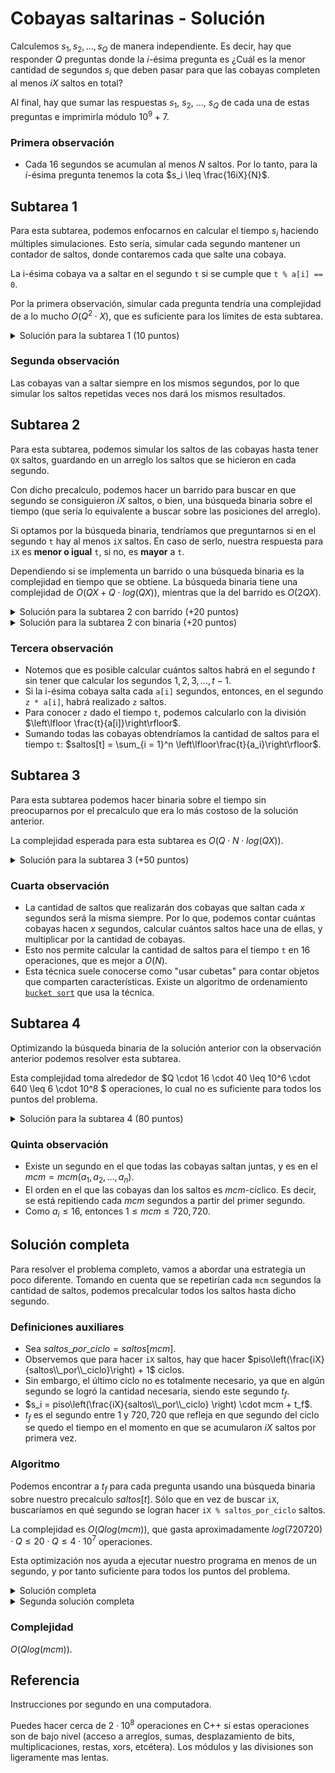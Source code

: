 # Cobayas saltarinas - Solución

Calculemos $s_1, s_2, ..., s_Q$ de manera independiente. Es decir, hay que responder $Q$ preguntas donde la $i$-ésima pregunta es ¿Cuál es la menor cantidad de segundos $s_i$ que deben pasar para que las cobayas completen al menos $iX$ saltos en total?

Al final, hay que sumar las respuestas $s_1$, $s_2$, ..., $s_Q$ de cada una de estas preguntas e imprimirla módulo $10^9 + 7$.

### Primera observación

- Cada $16$ segundos se acumulan al menos $N$ saltos. Por lo tanto, para la $i$-ésima pregunta tenemos la cota $s_i \leq \frac{16iX}{N}$.

## Subtarea 1

Para esta subtarea, podemos enfocarnos en calcular el tiempo $s_i$ haciendo múltiples simulaciones. Esto sería, simular cada segundo mantener un contador de saltos, donde contaremos cada que salte una cobaya.

La i-ésima cobaya va a saltar en el segundo `t` si se cumple que `t % a[i] == 0`.

Por la primera observación, simular cada pregunta tendría una complejidad de a lo mucho $O(Q^2\cdot X)$, que es suficiente para los límites de esta subtarea.

<details><summary>Solución para la subtarea 1 (10 puntos)</summary>

{{subtask1_simulacion_individual.cpp}}

</details>

### Segunda observación

Las cobayas van a saltar siempre en los mismos segundos, por lo que simular los saltos repetidas veces nos dará los mismos resultados.

## Subtarea 2

Para esta subtarea, podemos simular los saltos de las cobayas hasta tener `QX` saltos, guardando en un arreglo los saltos que se hicieron en cada segundo.

Con dicho precalculo, podemos hacer un barrido para buscar en que segundo se consiguieron $iX$ saltos, o bien, una búsqueda binaria sobre el tiempo (que sería lo equivalente a buscar sobre las posiciones del arreglo).

Si optamos por la búsqueda binaria, tendríamos que preguntarnos si en el segundo `t` hay al menos `iX` saltos. En caso de serlo, nuestra respuesta para `iX` es **menor o igual** `t`, si no, es **mayor** a `t`.

Dependiendo si se implementa un barrido o una búsqueda binaria es la complejidad en tiempo que se obtiene. La búsqueda binaria tiene una complejidad de $O(QX + Q \cdot log(QX))$, mientras que la del barrido es $O(2QX)$.

<details><summary>Solución para la subtarea 2 con barrido (+20 puntos)</summary>

{{subtask2_simulacion_conjunto.cpp}}

</details>

<details><summary>Solución para la subtarea 2 con binaria (+20 puntos)</summary>

{{subtask2_simulacion_binaria.cpp}}

</details>

### Tercera observación

- Notemos que es posible calcular cuántos saltos habrá en el segundo $t$ sin tener que calcular los segundos $1, 2, 3, ..., t-1$.
- Si la i-ésima cobaya salta cada `a[i]` segundos, entonces, en el segundo `z * a[i]`, habrá realizado `z` saltos.
- Para conocer `z` dado el tiempo `t`, podemos calcularlo con la división $\left\lfloor \frac{t}{a[i]}\right\rfloor$.
- Sumando todas las cobayas obtendríamos la cantidad de saltos para el tiempo `t`: $saltos[t] = \sum_{i = 1}^n \left\lfloor\frac{t}{a_i}\right\rfloor$.

## Subtarea 3

Para esta subtarea podemos hacer binaria sobre el tiempo sin preocuparnos por el precalculo que era lo más costoso de la solución anterior.

La complejidad esperada para esta subtarea es $O(Q \cdot N \cdot log(QX))$.

<details><summary>Solución para la subtarea 3 (+50 puntos)</summary>

{{subtask3_binaria.cpp}}

</details>

### Cuarta observación

- La cantidad de saltos que realizarán dos cobayas que saltan cada $x$ segundos será la misma siempre. Por lo que, podemos contar cuántas cobayas hacen $x$ segundos, calcular cuántos saltos hace una de ellas, y multiplicar por la cantidad de cobayas.
- Esto nos permite calcular la cantidad de saltos para el tiempo `t` en 16 operaciones, que es mejor a $O(N)$.
- Esta técnica suele conocerse como "usar cubetas" para contar objetos que comparten características. Existe un algoritmo de ordenamiento [`bucket sort`](https://www.programiz.com/dsa/bucket-sort) que usa la técnica.

## Subtarea 4

Optimizando la búsqueda binaria de la solución anterior con la observación anterior podemos resolver esta subtarea.

Esta complejidad toma alrededor de $Q \cdot 16 \cdot 40  \leq 10^6 \cdot 640 \leq 6 \cdot 10^8 $ operaciones, lo cual no es suficiente para todos los puntos del problema.

<details><summary>Solución para la subtarea 4 (80 puntos)</summary>

{{subtask4_binaria_alternativa.cpp}}

</details>

### Quinta observación

- Existe un segundo en el que todas las cobayas saltan juntas, y es en el $mcm = mcm(a_1, a_2, \ldots , a_n)$.
- El orden en el que las cobayas dan los saltos es $mcm$-cíclico. Es decir, se está repitiendo cada $mcm$ segundos a partir del primer segundo.
- Como $a_i \leq 16$, entonces $1 \leq mcm \leq 720,720$.

## Solución completa

Para resolver el problema completo, vamos a abordar una estrategia un poco diferente. Tomando en cuenta que se repetirían cada `mcm` segundos la cantidad de saltos, podemos precalcular todos los saltos hasta dicho segundo.

### Definiciones auxiliares

- Sea $saltos\_por\_ciclo = saltos[mcm]$.
- Observemos que para hacer `iX` saltos, hay que hacer $piso\left(\frac{iX}{saltos\\_por\\_ciclo}\right) + 1$ ciclos.
- Sin embargo, el último ciclo no es totalmente necesario, ya que en algún segundo se logró la cantidad necesaria, siendo este segundo $t_f$.
- $s_i = piso\left(\frac{iX}{saltos\\_por\\_ciclo} \right) \cdot mcm + t_f$.
- $t_f$ es el segundo entre $1$ y $720,720$ que refleja en que segundo del ciclo se quedo el tiempo en el momento en que se acumularon $iX$ saltos por primera vez.

### Algoritmo

Podemos encontrar a $t_f$ para cada pregunta usando una búsqueda binaria sobre nuestro precalculo $saltos[t]$. Sólo que en vez de buscar `iX`, buscaríamos en qué segundo se logran hacer `iX % saltos_por_ciclo` saltos.

La complejidad es $O(Qlog(mcm))$, que gasta aproximadamente $log(720720) \cdot Q \leq 20 \cdot Q \leq 4 \cdot 10^7$ operaciones.

Esta optimización nos ayuda a ejecutar nuestro programa en menos de un segundo, y por tanto suficiente para todos los puntos del problema.

<details><summary>Solución completa</summary>

{{solution.cpp}}

</details>

<details><summary>Segunda solución completa</summary>

{{solutionB.cpp}}

</details>

### Complejidad

$O(Qlog(mcm))$.

## Referencia

Instrucciones por segundo en una computadora.

Puedes hacer cerca de $2 \cdot 10^8$ operaciones en C++ si estas operaciones son de bajo nivel (acceso a arreglos, sumas, desplazamiento de bits, multiplicaciones, restas, xors, etcétera). Los módulos y las divisiones son ligeramente mas lentas.
